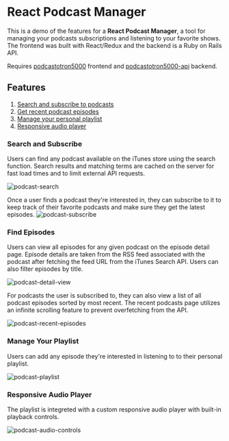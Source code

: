 # React Podcast Manager

This is a demo of the features for a **React Podcast Manager**, a tool for managing your podcasts subscriptions and listening to your favorite shows. The frontend was built with React/Redux and the backend is a Ruby on Rails API.

Requires [podcastotron5000](https://github.com/ihollander/podcastotron5000) frontend and [podcastotron5000-api](https://github.com/ihollander/podcastotron5000-api) backend.

## Features
1. [Search and subscribe to podcasts](#search-and-subscribe)
2. [Get recent podcast episodes](#find-episodes)
3. [Manage your personal playlist](#manage-your-playlist)
4. [Responsive audio player](#responsive-audio-player)

### Search and Subscribe
Users can find any podcast available on the iTunes store using the search function. Search results and matching terms are cached on the server for fast load times and to limit external API requests. 

![podcast-search](gifs/podcast-search.gif)

Once a user finds a podcast they're interested in, they can subscribe to it to keep track of their favorite podcasts and make sure they get the latest episodes.
![podcast-subscribe](gifs/podcast-subscribe.png)


### Find Episodes
Users can view all episodes for any given podcast on the episode detail page. Episode details are taken from the RSS feed associated with the podcast after fetching the feed URL from the iTunes Search API. Users can also filter episodes by title.

![podcast-detail-view](gifs/podcast-detail-view.gif)

For podcasts the user is subscribed to, they can also view a list of all podcast episodes sorted by most recent. The recent podcasts page utilizes an infinite scrolling feature to prevent overfetching from the API.

![podcast-recent-episodes](gifs/podcast-recent-episodes.gif)

### Manage Your Playlist
Users can add any episode they're interested in listening to to their personal playlist.

![podcast-playlist](gifs/podcast-playlist.gif)

### Responsive Audio Player
The playlist is integreted with a custom responsive audio player with built-in playback controls.

![podcast-audio-controls](gifs/podcast-audio-controls.gif)
